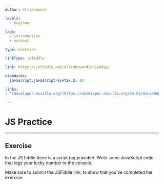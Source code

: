 ```yaml
---
author: elliehoward

levels:
  - beginner

tags:
  - introduction
  - workout

type: exercise

linkType: jsfiddle

link: https://jsfiddle.net/elliehoward/en1w94yp/

standards:
  javascript.javascript-syntax.2: 10

links:
- '[developer.mozilla.org](https://developer.mozilla.org/en-US/docs/Web/API/HTMLScriptElement){website}'

---
```


# JS Practice

---
## Exercise

In the JS fiddle there is a script tag provided. Write some JavaScript code that logs your lucky number to the console.


Make sure to submit the JSFiddle link, to show that you've completed the exercise.
